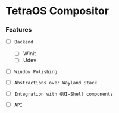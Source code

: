 # TetraOS Compositor

### Features

- [ ] `Backend`
    - [ ] Winit
    - [ ] Udev
- [ ] `Window Polishing`
- [ ] `Abstractions over Wayland Stack`
- [ ] `Integration with GUI-Shell components`
- [ ] `API`




